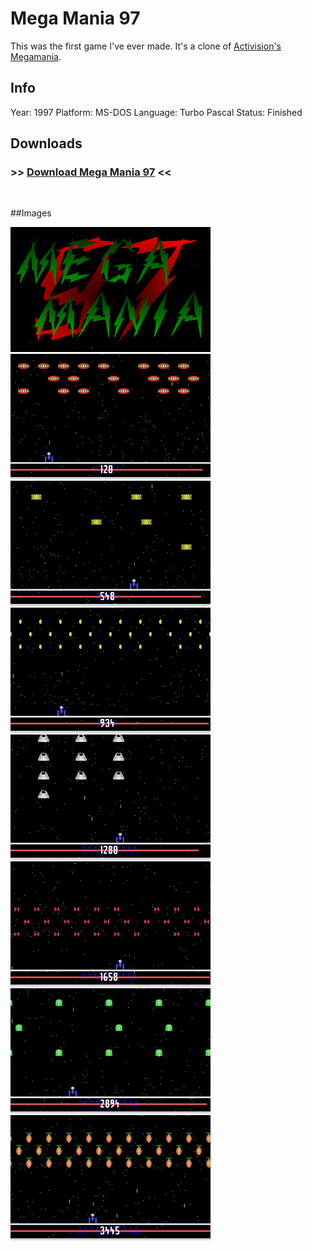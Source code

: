 # Mega Mania 97

This was the first game I've ever made. It's a clone of [Activision's Megamania][Megamania].

## Info
Year: 1997
Platform: MS-DOS
Language: Turbo Pascal
Status: Finished

## Downloads
### >> [Download Mega Mania 97](/downloads/mmania97.zip "Download Mega Mania 97") <<
<br>

##Images

<div class="ContentFlow">
	<div class="flow">
		<img class="item" src="/mega-mania-97/mmania97_001.png" />
		<img class="item" src="/mega-mania-97/mmania97_003.png" />
		<img class="item" src="/mega-mania-97/mmania97_004.png" />
		<img class="item" src="/mega-mania-97/mmania97_006.png" />
		<img class="item" src="/mega-mania-97/mmania97_007.png" />
		<img class="item" src="/mega-mania-97/mmania97_010.png" />
		<img class="item" src="/mega-mania-97/mmania97_012.png" />
		<img class="item" src="/mega-mania-97/mmania97_013.png" />
	</div>
</div>


[Megamania]: (http://www.atariage.com/software_page.html?SoftwareID=1145)